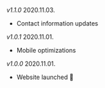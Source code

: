 *v1.1.0*
2020.11.03.
- Contact information updates

*v1.0.1*
2020.11.01.
- Mobile optimizations

*v1.0.0*
2020.11.01.
- Website launched 🎉
